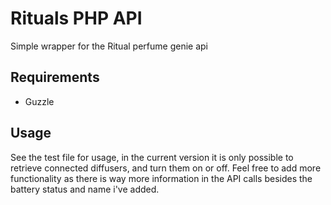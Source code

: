 Rituals PHP API
=========

Simple wrapper for the Ritual perfume genie api

Requirements
------------

- Guzzle 

Usage
------------

See the test file for usage, in the current version it is only possible to retrieve connected diffusers, and turn them on or off. Feel free to add more functionality as there is way more information in the API calls besides the battery status and name i've added.

